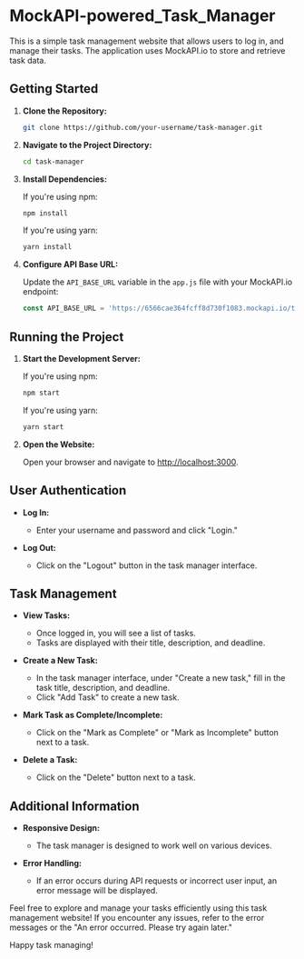 # MockAPI-powered_Task_Manager
This is a simple task management website that allows users to log in, and manage their tasks. The application uses MockAPI.io to store and retrieve task data.

## Getting Started

1. **Clone the Repository:**

    ```bash
    git clone https://github.com/your-username/task-manager.git
    ```

2. **Navigate to the Project Directory:**

    ```bash
    cd task-manager
    ```

3. **Install Dependencies:**

    If you're using npm:

    ```bash
    npm install
    ```

    If you're using yarn:

    ```bash
    yarn install
    ```

4. **Configure API Base URL:**

    Update the `API_BASE_URL` variable in the `app.js` file with your MockAPI.io endpoint:

    ```javascript
    const API_BASE_URL = 'https://6566cae364fcff8d730f1083.mockapi.io/task';
    ```

## Running the Project

1. **Start the Development Server:**

    If you're using npm:

    ```bash
    npm start
    ```

    If you're using yarn:

    ```bash
    yarn start
    ```

2. **Open the Website:**

    Open your browser and navigate to [http://localhost:3000](http://localhost:3000).

## User Authentication

- **Log In:**
    - Enter your username and password and click "Login."

- **Log Out:**
    - Click on the "Logout" button in the task manager interface.

## Task Management

- **View Tasks:**
    - Once logged in, you will see a list of tasks.
    - Tasks are displayed with their title, description, and deadline.

- **Create a New Task:**
    - In the task manager interface, under "Create a new task," fill in the task title, description, and deadline.
    - Click "Add Task" to create a new task.
      
- **Mark Task as Complete/Incomplete:**
    - Click on the "Mark as Complete" or "Mark as Incomplete" button next to a task.

- **Delete a Task:**
    - Click on the "Delete" button next to a task.

## Additional Information

- **Responsive Design:**
    - The task manager is designed to work well on various devices.

- **Error Handling:**
    - If an error occurs during API requests or incorrect user input, an error message will be displayed.

Feel free to explore and manage your tasks efficiently using this task management website! If you encounter any issues, refer to the error messages or the "An error occurred. Please try again later."

Happy task managing!
